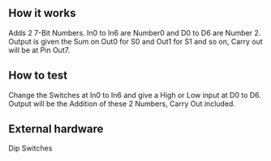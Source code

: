 <!---

This file is used to generate your project datasheet. Please fill in the information below and delete any unused
sections.

You can also include images in this folder and reference them in the markdown. Each image must be less than
512 kb in size, and the combined size of all images must be less than 1 MB.
-->

## How it works

Adds 2 7-Bit Numbers. In0 to In6 are Number0 and D0 to D6 are Number 2. Output is given the Sum on Out0 for S0 and Out1 for S1 and so on, Carry out will be at Pin Out7.

## How to test

Change the Switches at In0 to In6 and give a High or Low input at D0 to D6. Output will be the Addition of these 2 Numbers, Carry Out included.

## External hardware

Dip Switches
